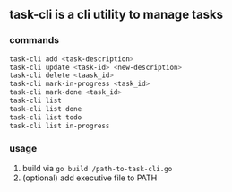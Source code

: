 ## task-cli is a cli utility to manage tasks

### commands
```bash
task-cli add <task-description>
task-cli update <task-id> <new-description>
task-cli delete <taask_id>
task-cli mark-in-progress <task_id>
task-cli mark-done <task_id>
task-cli list
task-cli list done
task-cli list todo
task-cli list in-progress
```

### usage
1. build via ```go build /path-to-task-cli.go```
2. (optional) add executive file to PATH